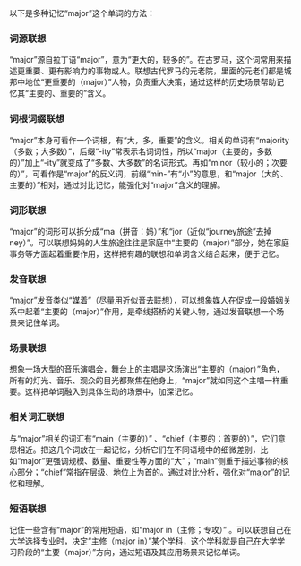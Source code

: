 以下是多种记忆“major”这个单词的方法：

### 词源联想
“major”源自拉丁语“major”，意为“更大的，较多的”。在古罗马，这个词常用来描述更重要、更有影响力的事物或人。联想古代罗马的元老院，里面的元老们都是城邦中地位“更重要的（major）”人物，负责重大决策，通过这样的历史场景帮助记忆其“主要的、重要的”含义。

### 词根词缀联想
“major”本身可看作一个词根，有“大，多，重要”的含义。相关的单词有“majority（多数；大多数）”，后缀“-ity”常表示名词词性，所以“major（主要的，多数的）”加上“-ity”就变成了“多数、大多数”的名词形式。再如“minor（较小的；次要的）”，可看作是“major”的反义词，前缀“min-”有“小”的意思，和“major（大的、主要的）”相对，通过对比记忆，能强化对“major”含义的理解。

### 词形联想
“major”的词形可以拆分成“ma（拼音：妈）”和“jor（近似“journey旅途”去掉ney）”。可以联想妈妈的人生旅途往往是家庭中“主要的（major）”部分，她在家庭事务等方面起着重要作用，这样把有趣的联想和单词含义结合起来，便于记忆。

### 发音联想
“major”发音类似“媒着”（尽量用近似音去联想），可以想象媒人在促成一段婚姻关系中起着“主要的（major）”作用，是牵线搭桥的关键人物，通过发音联想一个场景来记住单词。

### 场景联想
想象一场大型的音乐演唱会，舞台上的主唱是这场演出“主要的（major）”角色，所有的灯光、音乐、观众的目光都聚焦在他身上，“major”就如同这个主唱一样重要。这样把单词融入到具体生动的场景中，加深记忆。

### 相关词汇联想
与“major”相关的词汇有“main（主要的）” 、“chief（主要的；首要的）”，它们意思相近。把这几个词放在一起记忆，分析它们在不同语境中的细微差别，比如“major”更强调规模、数量、重要性等方面的“大”；“main”侧重于描述事物的核心部分；“chief”常指在层级、地位上为首的。通过对比分析，强化对“major”的记忆和理解。

### 短语联想
记住一些含有“major”的常用短语，如“major in（主修；专攻）” 。可以联想自己在大学选择专业时，决定“主修（major in）”某个学科，这个学科就是自己在大学学习阶段的“主要（major）”方向，通过短语及其应用场景来记忆单词。 